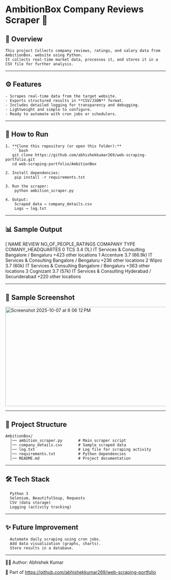 # AmbitionBox Company Reviews Scraper 💼
## 📌 Overview
    This project Collects company reviews, ratings, and salary data from AmbitionBox. website using Python.  
    It collects real-time market data, processes it, and stores it in a CSV file for further analysis.

---

## ⚙️ Features
    - Scrapes real-time data from the target website.  
    - Exports structured results in **CSV/JSON** format.  
    - Includes detailed logging for transparency and debugging.  
    - Lightweight and simple to configure.  
    - Ready to automate with cron jobs or schedulers.

---

## 🚀 How to Run

    1. **Clone this repository (or open this folder):**
       ```bash
       git clone https://github.com/abhishekkumar269/web-scraping-portfolio.git
       cd web-scraping-portfolio/AmbitionBox
    
    2. Install dependencies:
        pip install -r requirements.txt
    
    3. Run the scraper:
        python ambition_scraper.py
    
    4. Output:
        Scraped data → company_details.csv
        Logs → log.txt

---

## 📊 Sample Output

[                      NAME REVIEW NO_OF_PEOPLE_RATINGS              COMAPANY TYPE                              COMANY_HEADQUARTES
0                      TCS    3.4                 (1L)  IT Services & Consulting       Bangalore / Bengaluru +423 other locations
1                Accenture    3.7              (66.9k)  IT Services & Consulting       Bangalore / Bengaluru +236 other locations
2                    Wipro    3.7                (60k)  IT Services & Consulting       Bangalore / Bengaluru +363 other locations
3                Cognizant    3.7                (57k)  IT Services & Consulting    Hyderabad / Secunderabad +220 other locations

---
## 📸 Sample Screenshot

<img width="842" height="312" alt="Screenshot 2025-10-07 at 6 06 12 PM" src="https://github.com/user-attachments/assets/fbc3e162-fd06-416c-87e2-bd2bab3d2ef9" />


---
## 📂 Project Structure
      
    AmbitionBox/
      │── ambition_scraper.py       # Main scraper script
      │── company_details.csv       # Sample scraped data
      │── log.txt                   # Log file for scraping activity
      │── requirements.txt          # Python dependencies
      │── README.md                 # Project documentation
---

## 🛠️ Tech Stack

      Python 3
      Selenium, BeautifulSoup, Requests  
      CSV (data storage)
      Logging (activity tracking)

---
## ✨ Future Improvement

      Automate daily scraping using cron jobs.
      Add data visualization (graphs, charts).
      Store results in a database.

---
👨‍💻 Author: Abhishek Kumar

  🔗 Part of https://github.com/abhishekkumar269/web-scraping-portfolio
